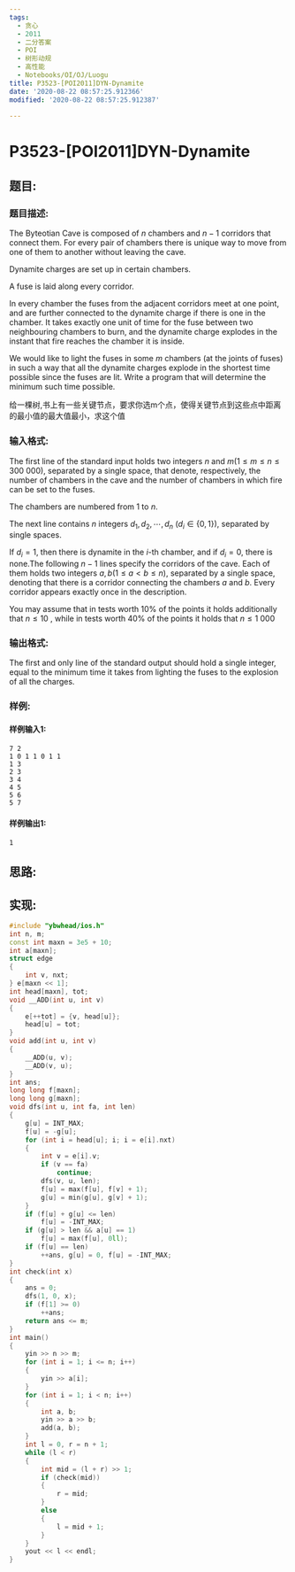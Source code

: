 ```yaml
---
tags: 
  - 贪心
  - 2011
  - 二分答案
  - POI
  - 树形动规
  - 高性能
  - Notebooks/OI/OJ/Luogu
title: P3523-[POI2011]DYN-Dynamite
date: '2020-08-22 08:57:25.912366'
modified: '2020-08-22 08:57:25.912387'

---
```

# P3523-[POI2011]DYN-Dynamite
## 题目:
### 题目描述:
The Byteotian Cave is composed of $n$ chambers and $n-1$ corridors that       connect them.  For every pair of chambers there is unique way to move       from one of them to another without leaving the cave.

Dynamite charges are set up in certain chambers.

A fuse is laid along every corridor.

In every chamber the fuses from the adjacent corridors meet at one point,       and are further connected to the dynamite charge if there is one in the       chamber.  It takes exactly one unit of time for the fuse between two       neighbouring chambers to burn, and the dynamite charge explodes in the       instant that fire reaches the chamber it is inside.

We would like to light the fuses in some $m$ chambers (at the joints of       fuses) in such a way that all the dynamite charges explode in the shortest       time possible since the fuses are lit.  Write a program that will determine       the minimum such time possible.

给一棵树,书上有一些关键节点，要求你选m个点，使得关键节点到这些点中距离的最小值的最大值最小，求这个值

### 输入格式:
The first line of the standard input holds two integers $n$ and $m$($1\le m\le n\le 300\ 000$), separated by a single space, that denote, respectively, the number of chambers in the cave and the number of chambers in which fire can be set to the fuses.

The chambers are numbered from 1 to $n$.

The next line contains $n$ integers $d_1,d_2,\cdots,d_n$ ($d_i\in \{0,1\}$), separated by single spaces.

If $d_i=1$, then there is dynamite in the $i$-th chamber, and if $d_i=0$, there is none.The following $n-1$ lines specify the corridors of the cave. Each of them holds two integers $a,b$($1\le a<b\le n$), separated by a single space, denoting that there is a corridor connecting the chambers $a$ and $b$. Every corridor appears exactly once in the description.

You may assume that in tests worth 10% of the points it holds additionally that $n\le 10$ , while in tests worth 40% of the points it holds that $n\le 1\ 000$

### 输出格式:
The first and only line of the standard output should hold a single         integer, equal to the minimum time it takes from lighting the fuses         to the explosion of all the charges.

### 样例:
#### 样例输入1:
```
7 2
1 0 1 1 0 1 1
1 3
2 3
3 4
4 5
5 6
5 7
```
#### 样例输出1:
```
1

```
## 思路:

## 实现:
```cpp
#include "ybwhead/ios.h"
int n, m;
const int maxn = 3e5 + 10;
int a[maxn];
struct edge
{
    int v, nxt;
} e[maxn << 1];
int head[maxn], tot;
void __ADD(int u, int v)
{
    e[++tot] = {v, head[u]};
    head[u] = tot;
}
void add(int u, int v)
{
    __ADD(u, v);
    __ADD(v, u);
}
int ans;
long long f[maxn];
long long g[maxn];
void dfs(int u, int fa, int len)
{
    g[u] = INT_MAX;
    f[u] = -g[u];
    for (int i = head[u]; i; i = e[i].nxt)
    {
        int v = e[i].v;
        if (v == fa)
            continue;
        dfs(v, u, len);
        f[u] = max(f[u], f[v] + 1);
        g[u] = min(g[u], g[v] + 1);
    }
    if (f[u] + g[u] <= len)
        f[u] = -INT_MAX;
    if (g[u] > len && a[u] == 1)
        f[u] = max(f[u], 0ll);
    if (f[u] == len)
        ++ans, g[u] = 0, f[u] = -INT_MAX;
}
int check(int x)
{
    ans = 0;
    dfs(1, 0, x);
    if (f[1] >= 0)
        ++ans;
    return ans <= m;
}
int main()
{
    yin >> n >> m;
    for (int i = 1; i <= n; i++)
    {
        yin >> a[i];
    }
    for (int i = 1; i < n; i++)
    {
        int a, b;
        yin >> a >> b;
        add(a, b);
    }
    int l = 0, r = n + 1;
    while (l < r)
    {
        int mid = (l + r) >> 1;
        if (check(mid))
        {
            r = mid;
        }
        else
        {
            l = mid + 1;
        }
    }
    yout << l << endl;
}
```
